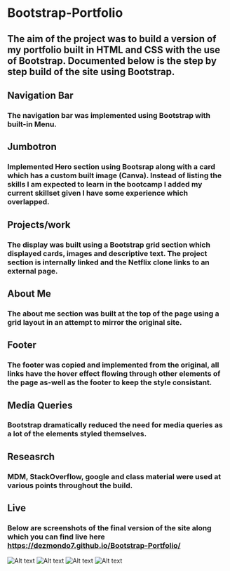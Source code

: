 # Bootstrap-Portfolio

## The aim of the project was to build a version of my portfolio built in HTML and CSS with the use of Bootstrap. Documented below is the step by step build of the site using Bootstrap.

## Navigation Bar
### The navigation bar was implemented using Bootstrap with built-in Menu.

## Jumbotron

### Implemented Hero section using Bootsrap along with a card which has a custom built image (Canva). Instead of listing the skills I am expected to learn in the bootcamp I added my current skillset given I have some experience which overlapped.

## Projects/work 

### The display was built using a Bootstrap grid section which displayed cards, images and descriptive text. The project section is internally linked and the Netflix clone links to an external page. 

## About Me 

### The about me section was built at the top of the page using a grid layout in an attempt to mirror the original site.

## Footer 

### The footer was copied and implemented from the original, all links have the hover effect flowing through other elements of the page as-well as the footer to keep the style consistant.

## Media Queries

### Bootstrap dramatically reduced the need for media queries as a lot of the elements styled themselves.

## Reseasrch

### MDM, StackOverflow, google and class material were used at various points throughout the build. 

## Live

### Below are screenshots of the final version of the site along which you can find live here https://dezmondo7.github.io/Bootstrap-Portfolio/

![Alt text](../OneDrive/Desktop/007Portfolio/final-image1.jpg)
![Alt text](../OneDrive/Desktop/007Portfolio/final-image2.jpg)
![Alt text](../OneDrive/Desktop/007Portfolio/final-image3.jpg)
![Alt text](../OneDrive/Desktop/007Portfolio/final-image4.jpg)


